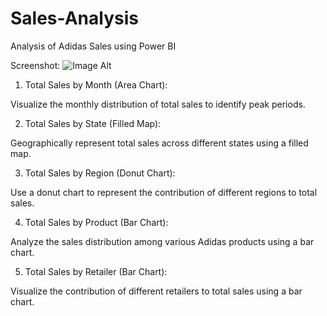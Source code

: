 # Sales-Analysis
Analysis of Adidas Sales using Power BI

Screenshot:
![Image Alt]([image_url](https://github.com/jim11br/Sales-Analysis/blob/main/data_analysis.png?raw=true))


1. Total Sales by Month (Area Chart):

Visualize the monthly distribution of total sales to identify peak periods.

2. Total Sales by State (Filled Map):

Geographically represent total sales across different states using a filled map.

3. Total Sales by Region (Donut Chart):

Use a donut chart to represent the contribution of different regions to total sales.

4. Total Sales by Product (Bar Chart):

Analyze the sales distribution among various Adidas products using a bar chart.

5. Total Sales by Retailer (Bar Chart):

Visualize the contribution of different retailers to total sales using a bar chart.
